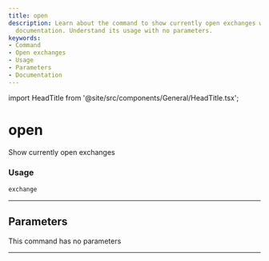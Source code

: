 ```yaml
---
title: open
description: Learn about the command to show currently open exchanges with our detailed
  documentation. Understand its usage with no parameters.
keywords:
- Command
- Open exchanges
- Usage
- Parameters
- Documentation
---
```


import HeadTitle from '@site/src/components/General/HeadTitle.tsx';

<HeadTitle title="open - Th - Stocks - Reference | OpenBB Terminal Docs" />

# open

Show currently open exchanges

### Usage

```python
exchange
```

---

## Parameters

This command has no parameters


---
